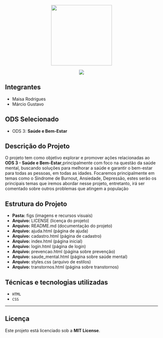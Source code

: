 <div align="center">
  <img src="https://i.imgur.com/12dtKoY.png" width="200" height="200">
</div>



<p align="center">
<img loading="lazy" src="http://img.shields.io/static/v1?label=STATUS&message=EM%20DESENVOLVIMENTO&color=GREEN&style=for-the-badge"/>
</p>

## Integrantes
- Maisa Rodrigues
- Márcio Gustavo

## ODS Selecionado
- ODS 3: **Saúde e Bem-Estar**

## Descrição do Projeto
O projeto tem como objetivo explorar e promover ações relacionadas ao **ODS 3 - Saúde e Bem-Estar**,principalmente com foco na questão da saúde mental, buscando soluções para melhorar a saúde e garantir o bem-estar para todas as pessoas, em todas as idades. Focaremos principalmente em temas como o Sindrome de Burnout, Ansiedade, Depressão, estes serão os principais temas que iremos abordar nesse projeto, entretanto, irá ser comentado sobre outros problemas que atingem a população

## Estrutura do Projeto
- **Pasta:** figs (imagens e recursos visuais)
- **Arquivo:** LICENSE (licença do projeto)
- **Arquivo:** README.md (documentação do projeto)
- **Arquivo:** ajuda.html (página de ajuda)
- **Arquivo:** cadastro.html (página de cadastro)
- **Arquivo:** index.html (página inicial)
- **Arquivo:** login.html (página de login)
- **Arquivo:** prevencao.html (página sobre prevenção)
- **Arquivo:** saude_mental.html (página sobre saúde mental)
- **Arquivo:** styles.css (arquivo de estilos)
- **Arquivo:** transtornos.html (página sobre transtornos)


## Técnicas e tecnologias utilizadas

- ``HTML``
- ``CSS``


---

## Licença
Este projeto está licenciado sob a **MIT License**.
